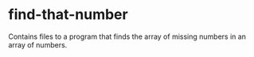 # find-that-number
Contains files to a program that finds the array of missing numbers in an array of numbers.
